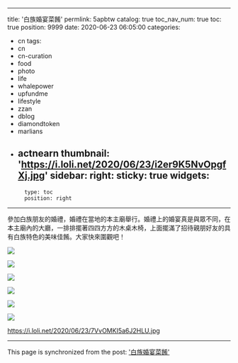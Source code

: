 
---
title: '白族婚宴菜餚'
permlink: 5apbtw
catalog: true
toc_nav_num: true
toc: true
position: 9999
date: 2020-06-23 06:05:00
categories:
- cn
tags:
- cn
- cn-curation
- food
- photo
- life
- whalepower
- upfundme
- lifestyle
- zzan
- dblog
- diamondtoken
- marlians
- actnearn
thumbnail: 'https://i.loli.net/2020/06/23/i2er9K5NvOpgfXj.jpg'
sidebar:
    right:
        sticky: true
widgets:
    -
        type: toc
        position: right
---


參加白族朋友的婚禮，婚禮在當地的本主廟舉行。婚禮上的婚宴真是與眾不同，在本主廟內的大廳，一排排擺著四四方方的木桌木椅，上面擺滿了招待親朋好友的具有白族特色的美味佳餚。大家快來圍觀吧！


![](https://i.loli.net/2020/06/23/i2er9K5NvOpgfXj.jpg)

![](https://i.loli.net/2020/06/23/HkTL2j1mlaK5qxp.jpg)

![](https://i.loli.net/2020/06/23/129J7ItS4cydWh5.jpg)

![](https://i.loli.net/2020/06/23/gQGhS9THfwpbO3t.jpg)

![](https://i.loli.net/2020/06/23/eIflaOyWb35cULh.jpg)

![](https://i.loli.net/2020/06/23/j4TkKBCtPAhZxIl.jpg)

https://i.loli.net/2020/06/23/7VvOMKI5a6J2HLU.jpg

- - -

This page is synchronized from the post: ['白族婚宴菜餚'](https://steemit.com/@sunai/5apbtw)
